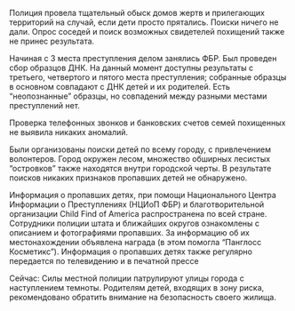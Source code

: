 Полиция провела тщательный обыск домов жертв и прилегающих территорий на случай, если дети просто прятались. Поиски ничего не дали.
Опрос соседей и поиск возможных свидетелей похищений также не принес результата. 

Начиная с 3 места преступления делом занялись ФБР. Был проведен сбор образцов ДНК. На данный момент доступны результаты с третьего, четвертого и пятого места преступления; собранные образцы в основном совпадают с ДНК детей и их родителей. 
Есть “неопознанные” образцы, но совпадений между разными местами преступлений нет.

Проверка телефонных звонков и банковских счетов семей похищенных не выявила никаких аномалий.

Были организованы поиски детей по всему городу, с привлечением волонтеров. Город окружен лесом, множество обширных лесистых “островков” также находятся внутри городской черты. В результате поисков никаких признаков пропавших детей не обнаружено.

Информация о пропавших детях, при помощи Национального Центра Информации о Преступлениях (НЦИоП ФБР) и благотворительной организации Child Find of America распространена по всей стране. Сотрудники полиции штата и ближайших округов ознакомлены с описанием и фотографиями пропавших. За информацию об их местонахождении объявлена награда (в этом помогла “Панглосс Косметикс”). Информация о пропавших детях также регулярно передается по телевидению и в печатной прессе

Сейчас:
Силы местной полиции патрулируют улицы города с наступлением темноты. Родителям детей, входящих в зону риска, рекомендовано обратить внимание на безопасность своего жилища.
